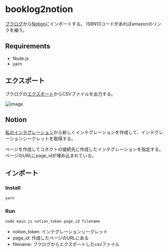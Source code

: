 # booklog2notion

[ブクログ](https://booklog.jp/)から[Notion](https://www.notion.so/ja-jp)にインポートする。
ISBN13コードがあればamazonのリンクを補う。

## Requirements

- Node.js
- yarn

## エクスポート

ブクログの[エクスポート](https://booklog.jp/export)からCSVファイルを出力する。

![image](https://github.com/seotaro/booklogjp2notion/assets/46148606/c589d595-4ddd-492a-a55a-a7b4983247ac)

## Notion

[私のインテグレーション](https://www.notion.so/my-integrations)から新しくインテグレーションを作成して、インテグレーションシークレットを取得する。

ページを作成してコネクトの接続先に作成したインテグレーションを指定する。
ページのURLにpage_idが埋め込まれている。

## インポート

### Install

```bash
yarn
```

### Run

```bash
node main.js notion_token page_id filename 
```

- notion_token: インテグレーションシークレット
- page_id: 作成したページのURLにある
- filename: ブクログからエクスポートしたcsvファイル
